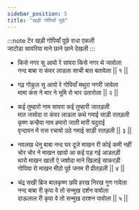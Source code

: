 ```yaml
---
sidebar_position: 5
title: "खड़ी गोपियाँ पूछे"
---
```


:::note टेर
खड़ी गोपियाँ पूछे राधा एकली <br/>
जाटोडा सावरिया माने छाने छाने देखली
:::

- किसे नगर सु आयो रे सांवरा किसे नगर थे जावोला <br/>
  नन्द बाबा रा कंवर लाडला साची बात बतावेला || १ ||

- गढ़ गोकुल सु आयो रे गोपियाँ मथुरा नगरी जावेला <br/>
  मामा कंस ने मार ने भूमि रो भार उतारोला || २ ||

- कई तुम्हारो नाम सावरा कई तुम्हारी जातड़ली <br/>
  मात जसोदा रा कंवर लाडला कथे गमाई साड़ी रातड़ली <br/>
  कृष्ण कन्हैया नाम हमारो जाती मारी यदुराई <br/>
  वृन्दावन में रास रचायो उठे गमाई साड़ी रातड़ली || ३ ||

- नवलख धेनु बाबा नन्द घर दूजे माखन री कोई कमी नहीं <br/>
  चोर चोर ने माखन खायो आ कई पड़ गई आडतड़ी <br/>
  थारो माखन खातों ऐ जशोदा माने खिलाई साकरड़ी <br/>
  गोपिया रो माखन मीठो पूर्व जनम री प्रीतड़ली || ४ ||

- चंद्र सखी ब्रिज बालकृष्ण छवि हरख निरख गुण गावेला <br/>
  नन्द बाबा री कृपा वे तो सन्मुख दर्शन पावोला <br/>
  दाऊलाल री कृपा वे तो सन्मुख दरशन पावोला || ५ ||
